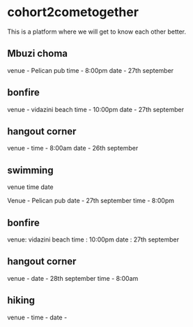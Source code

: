 # cohort2cometogether
This is a platform where we will get to know each other better.

## Mbuzi choma

venue - Pelican pub
time - 8:00pm
date - 27th september

## bonfire
venue - vidazini beach
time - 10:00pm
date - 27th september

## hangout corner
venue - 
time - 8:00am
date - 26th september

## swimming
venue
time 
date

Venue - Pelican pub
date - 27th september
time - 8:00pm

## bonfire
venue: vidazini beach
time : 10:00pm
date : 27th september

## hangout corner
venue -
date - 28th september
time - 8:00am

## hiking
venue -
time -
date -

